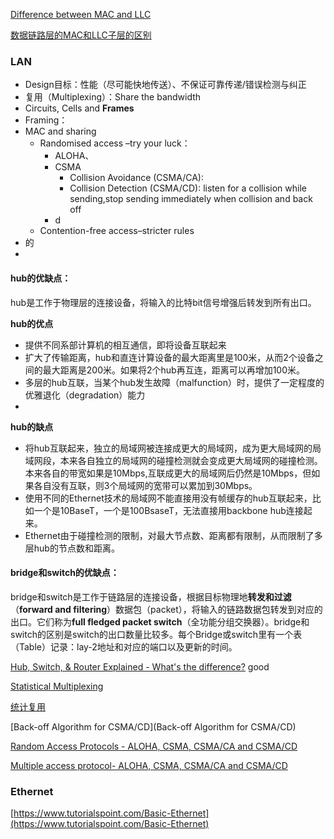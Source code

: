 
[Difference between MAC and LLC](https://www.chegg.com/homework-help/distinguish-mac-llc-layers-b-ethernet-multiple-physical-laye-chapter-6-problem-6tyu-solution-9780136100126-exc#:~:text=Difference%20between%20MAC%20and%20LLC%3A&text=The%20MAC%20layer%20is%20used,particular%20network%20technology%20like%20Ethernet.&text=The%20LLC%20layer%20is%20used,field%20to%20each%20Ethernet%20frame.)

[数据链路层的MAC和LLC子层的区别](https://blog.csdn.net/dadoneo/article/details/8315833)

### LAN
- Design目标：性能（尽可能快地传送）、不保证可靠传递/错误检测与纠正
- 复用（Multiplexing）：Share the bandwidth
- Circuits, Cells and **Frames**
- Framing：
- MAC and sharing
   - Randomised access –try your luck： 
      - ALOHA、
      - CSMA
         - Collision Avoidance (CSMA/CA):
         - Collision Detection (CSMA/CD): listen for a collision while sending,stop sending immediately when collision and back off
      - d 
   - Contention-free access–stricter rules
- 的
-
#### hub的优缺点：

hub是工作于物理层的连接设备，将输入的比特bit信号增强后转发到所有出口。

**hub的优点**
 - 提供不同系部计算机的相互通信，即将设备互联起来
 - 扩大了传输距离，hub和直连计算设备的最大距离里是100米，从而2个设备之间的最大距离是200米。如果将2个hub再互连，距离可以再增加100米。
 - 多层的hub互联，当某个hub发生故障（malfunction）时，提供了一定程度的优雅退化（degradation）能力
 - 
 **hub的缺点**
 - 将hub互联起来，独立的局域网被连接成更大的局域网，成为更大局域网的局域网段，本来各自独立的局域网的碰撞检测就会变成更大局域网的碰撞检测。本来各自的带宽如果是10Mbps,互联成更大的局域网后仍然是10Mbps，但如果各自没有互联，则3个局域网的宽带可以累加到30Mbps。
 - 使用不同的Ethernet技术的局域网不能直接用没有帧缓存的hub互联起来，比如一个是10BaseT，一个是100BsaseT，无法直接用backbone hub连接起来。
 - Ethernet由于碰撞检测的限制，对最大节点数、距离都有限制，从而限制了多层hub的节点数和距离。

#### bridge和switch的优缺点：

bridge和switch是工作于链路层的连接设备，根据目标物理地**转发和过滤**（**forward and filtering**）数据包（packet），将输入的链路数据包转发到对应的出口。它们称为**full fledged packet switch**（全功能分组交换器）。bridge和switch的区别是switch的出口数量比较多。每个Bridge或switch里有一个表（Table）记录：lay-2地址和对应的端口以及更新的时间。


[Hub, Switch, & Router Explained - What's the difference?](https://www.youtube.com/watch?v=1z0ULvg_pW8)  good

[Statistical Multiplexing](https://networkencyclopedia.com/statistical-multiplexing/)

[统计复用](https://baike.baidu.com/item/%E7%BB%9F%E8%AE%A1%E5%A4%8D%E7%94%A8)

[Back-off Algorithm for CSMA/CD](Back-off Algorithm for CSMA/CD)

[Random Access Protocols - ALOHA, CSMA, CSMA/CA and CSMA/CD](https://www.studytonight.com/post/random-access-protocols-aloha-csma-csmaca-and-csmacd)

[Multiple access protocol- ALOHA, CSMA, CSMA/CA and CSMA/CD](https://www.javatpoint.com/multiple-access-protocols)

### Ethernet 

[https://www.tutorialspoint.com/Basic-Ethernet](https://www.tutorialspoint.com/Basic-Ethernet)

